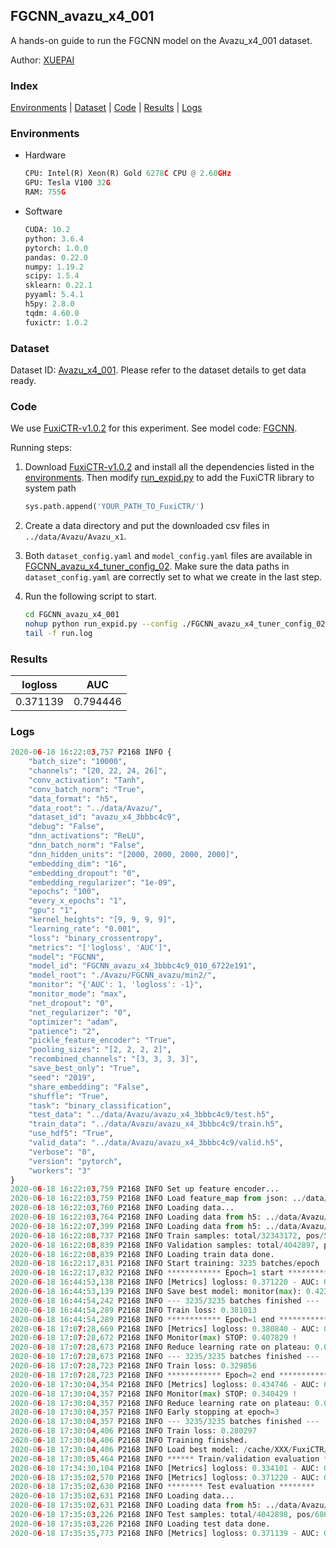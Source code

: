 ## FGCNN_avazu_x4_001

A hands-on guide to run the FGCNN model on the Avazu_x4_001 dataset.

Author: [XUEPAI](https://github.com/xue-pai)

### Index
[Environments](#Environments) | [Dataset](#Dataset) | [Code](#Code) | [Results](#Results) | [Logs](#Logs)

### Environments
+ Hardware

  ```python
  CPU: Intel(R) Xeon(R) Gold 6278C CPU @ 2.60GHz
  GPU: Tesla V100 32G
  RAM: 755G

  ```

+ Software

  ```python
  CUDA: 10.2
  python: 3.6.4
  pytorch: 1.0.0
  pandas: 0.22.0
  numpy: 1.19.2
  scipy: 1.5.4
  sklearn: 0.22.1
  pyyaml: 5.4.1
  h5py: 2.8.0
  tqdm: 4.60.0
  fuxictr: 1.0.2
  ```

### Dataset
Dataset ID: [Avazu_x4_001](https://github.com/openbenchmark/BARS/blob/master/ctr_prediction/datasets/Avazu/README.md#Avazu_x4_001). Please refer to the dataset details to get data ready.

### Code

We use [FuxiCTR-v1.0.2](fuxictr_url) for this experiment. See model code: [FGCNN](https://github.com/xue-pai/FuxiCTR/blob/v1.0.2/fuxictr/pytorch/models/FGCNN.py).

Running steps:

1. Download [FuxiCTR-v1.0.2](fuxictr_url) and install all the dependencies listed in the [environments](#environments). Then modify [run_expid.py](./run_expid.py#L5) to add the FuxiCTR library to system path
    
    ```python
    sys.path.append('YOUR_PATH_TO_FuxiCTR/')
    ```

2. Create a data directory and put the downloaded csv files in `../data/Avazu/Avazu_x1`.

3. Both `dataset_config.yaml` and `model_config.yaml` files are available in [FGCNN_avazu_x4_tuner_config_02](./FGCNN_avazu_x4_tuner_config_02). Make sure the data paths in `dataset_config.yaml` are correctly set to what we create in the last step.

4. Run the following script to start.

    ```bash
    cd FGCNN_avazu_x4_001
    nohup python run_expid.py --config ./FGCNN_avazu_x4_tuner_config_02 --expid FGCNN_avazu_x4_010_06d6ae32 --gpu 0 > run.log &
    tail -f run.log
    ```

### Results

| logloss | AUC  |
|:--------------------:|:--------------------:|
| 0.371139 | 0.794446  |


### Logs
```python
2020-06-18 16:22:03,757 P2168 INFO {
    "batch_size": "10000",
    "channels": "[20, 22, 24, 26]",
    "conv_activation": "Tanh",
    "conv_batch_norm": "True",
    "data_format": "h5",
    "data_root": "../data/Avazu/",
    "dataset_id": "avazu_x4_3bbbc4c9",
    "debug": "False",
    "dnn_activations": "ReLU",
    "dnn_batch_norm": "False",
    "dnn_hidden_units": "[2000, 2000, 2000, 2000]",
    "embedding_dim": "16",
    "embedding_dropout": "0",
    "embedding_regularizer": "1e-09",
    "epochs": "100",
    "every_x_epochs": "1",
    "gpu": "1",
    "kernel_heights": "[9, 9, 9, 9]",
    "learning_rate": "0.001",
    "loss": "binary_crossentropy",
    "metrics": "['logloss', 'AUC']",
    "model": "FGCNN",
    "model_id": "FGCNN_avazu_x4_3bbbc4c9_010_6722e191",
    "model_root": "./Avazu/FGCNN_avazu/min2/",
    "monitor": "{'AUC': 1, 'logloss': -1}",
    "monitor_mode": "max",
    "net_dropout": "0",
    "net_regularizer": "0",
    "optimizer": "adam",
    "patience": "2",
    "pickle_feature_encoder": "True",
    "pooling_sizes": "[2, 2, 2, 2]",
    "recombined_channels": "[3, 3, 3, 3]",
    "save_best_only": "True",
    "seed": "2019",
    "share_embedding": "False",
    "shuffle": "True",
    "task": "binary_classification",
    "test_data": "../data/Avazu/avazu_x4_3bbbc4c9/test.h5",
    "train_data": "../data/Avazu/avazu_x4_3bbbc4c9/train.h5",
    "use_hdf5": "True",
    "valid_data": "../data/Avazu/avazu_x4_3bbbc4c9/valid.h5",
    "verbose": "0",
    "version": "pytorch",
    "workers": "3"
}
2020-06-18 16:22:03,759 P2168 INFO Set up feature encoder...
2020-06-18 16:22:03,759 P2168 INFO Load feature_map from json: ../data/Avazu/avazu_x4_3bbbc4c9/feature_map.json
2020-06-18 16:22:03,760 P2168 INFO Loading data...
2020-06-18 16:22:03,764 P2168 INFO Loading data from h5: ../data/Avazu/avazu_x4_3bbbc4c9/train.h5
2020-06-18 16:22:07,399 P2168 INFO Loading data from h5: ../data/Avazu/avazu_x4_3bbbc4c9/valid.h5
2020-06-18 16:22:08,737 P2168 INFO Train samples: total/32343172, pos/5492052, neg/26851120, ratio/16.98%
2020-06-18 16:22:08,839 P2168 INFO Validation samples: total/4042897, pos/686507, neg/3356390, ratio/16.98%
2020-06-18 16:22:08,839 P2168 INFO Loading train data done.
2020-06-18 16:22:17,831 P2168 INFO Start training: 3235 batches/epoch
2020-06-18 16:22:17,832 P2168 INFO ************ Epoch=1 start ************
2020-06-18 16:44:53,138 P2168 INFO [Metrics] logloss: 0.371220 - AUC: 0.794330
2020-06-18 16:44:53,139 P2168 INFO Save best model: monitor(max): 0.423110
2020-06-18 16:44:54,242 P2168 INFO --- 3235/3235 batches finished ---
2020-06-18 16:44:54,289 P2168 INFO Train loss: 0.381013
2020-06-18 16:44:54,289 P2168 INFO ************ Epoch=1 end ************
2020-06-18 17:07:28,669 P2168 INFO [Metrics] logloss: 0.380840 - AUC: 0.788669
2020-06-18 17:07:28,672 P2168 INFO Monitor(max) STOP: 0.407829 !
2020-06-18 17:07:28,673 P2168 INFO Reduce learning rate on plateau: 0.000100
2020-06-18 17:07:28,673 P2168 INFO --- 3235/3235 batches finished ---
2020-06-18 17:07:28,723 P2168 INFO Train loss: 0.329856
2020-06-18 17:07:28,723 P2168 INFO ************ Epoch=2 end ************
2020-06-18 17:30:04,354 P2168 INFO [Metrics] logloss: 0.434746 - AUC: 0.775175
2020-06-18 17:30:04,357 P2168 INFO Monitor(max) STOP: 0.340429 !
2020-06-18 17:30:04,357 P2168 INFO Reduce learning rate on plateau: 0.000010
2020-06-18 17:30:04,357 P2168 INFO Early stopping at epoch=3
2020-06-18 17:30:04,357 P2168 INFO --- 3235/3235 batches finished ---
2020-06-18 17:30:04,406 P2168 INFO Train loss: 0.280297
2020-06-18 17:30:04,406 P2168 INFO Training finished.
2020-06-18 17:30:04,406 P2168 INFO Load best model: /cache/XXX/FuxiCTR/benchmarks/Avazu/FGCNN_avazu/min2/avazu_x4_3bbbc4c9/FGCNN_avazu_x4_3bbbc4c9_010_6722e191_model.ckpt
2020-06-18 17:30:05,464 P2168 INFO ****** Train/validation evaluation ******
2020-06-18 17:34:30,104 P2168 INFO [Metrics] logloss: 0.334101 - AUC: 0.850783
2020-06-18 17:35:02,570 P2168 INFO [Metrics] logloss: 0.371220 - AUC: 0.794330
2020-06-18 17:35:02,630 P2168 INFO ******** Test evaluation ********
2020-06-18 17:35:02,631 P2168 INFO Loading data...
2020-06-18 17:35:02,631 P2168 INFO Loading data from h5: ../data/Avazu/avazu_x4_3bbbc4c9/test.h5
2020-06-18 17:35:03,226 P2168 INFO Test samples: total/4042898, pos/686507, neg/3356391, ratio/16.98%
2020-06-18 17:35:03,226 P2168 INFO Loading test data done.
2020-06-18 17:35:35,773 P2168 INFO [Metrics] logloss: 0.371139 - AUC: 0.794446

```
